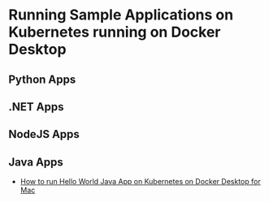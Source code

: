 # Running Sample Applications on Kubernetes running on Docker Desktop


## Python Apps


## .NET Apps


## NodeJS Apps
 

## Java Apps

- [How to run Hello World Java App on Kubernetes on Docker Desktop for Mac]()

